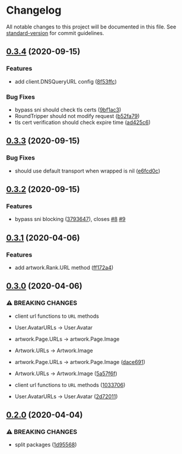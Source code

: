 # Changelog

All notable changes to this project will be documented in this file. See [standard-version](https://github.com/conventional-changelog/standard-version) for commit guidelines.

## [0.3.4](https://github.com/NateScarlet/pixiv/compare/v0.3.3...v0.3.4) (2020-09-15)

### Features

- add client.DNSQueryURL config ([8f53ffc](https://github.com/NateScarlet/pixiv/commit/8f53ffc05c26060124e3c6d2507ab984671e4c62))

### Bug Fixes

- bypass sni should check tls certs ([9bf1ac3](https://github.com/NateScarlet/pixiv/commit/9bf1ac38221b2774a488639576b274d5a8f7f3f4))
- RoundTripper should not modify request ([b52fa79](https://github.com/NateScarlet/pixiv/commit/b52fa794e75502d06514cca611804a54cd878a1b))
- tls cert verification should check expire time ([ad425c6](https://github.com/NateScarlet/pixiv/commit/ad425c628897908310983675fec513ec91f83085))

## [0.3.3](https://github.com/NateScarlet/pixiv/compare/v0.3.2...v0.3.3) (2020-09-15)

### Bug Fixes

- should use default transport when wrapped is nil ([e6fcd0c](https://github.com/NateScarlet/pixiv/commit/e6fcd0cd9455a4ba7c2bde168965c4ccede407c1))

## [0.3.2](https://github.com/NateScarlet/pixiv/compare/v0.3.1...v0.3.2) (2020-09-15)

### Features

- bypass sni blocking ([3793647](https://github.com/NateScarlet/pixiv/commit/3793647c0bd250b9ea5c3e1ab1e92880c48f7410)), closes [#8](https://github.com/NateScarlet/pixiv/issues/8) [#9](https://github.com/NateScarlet/pixiv/issues/9)

## [0.3.1](https://github.com/NateScarlet/pixiv/compare/v0.3.0...v0.3.1) (2020-04-06)

### Features

- add artwork.Rank.URL method ([ff172a4](https://github.com/NateScarlet/pixiv/commit/ff172a4c984ab19d62667645b53d75c6fdf014c5))

## [0.3.0](https://github.com/NateScarlet/pixiv/compare/v0.2.0...v0.3.0) (2020-04-06)

### ⚠ BREAKING CHANGES

- client url functions to `URL` methods
- User.AvatarURLs -> User.Avatar
- artwork.Page.URLs -> artwork.Page.Image
- Artwork.URLs -> Artwork.Image

- artwork.Page.URLs -> artwork.Page.Image ([dace691](https://github.com/NateScarlet/pixiv/commit/dace691cf717c56ef68309a9592c6c6a2ef7dec2))
- Artwork.URLs -> Artwork.Image ([5a57f6f](https://github.com/NateScarlet/pixiv/commit/5a57f6fad70096f3532d34658b344043b9f21765))
- client url functions to `URL` methods ([1033706](https://github.com/NateScarlet/pixiv/commit/1033706b032001904aad6fbefcac930f87219edc))
- User.AvatarURLs -> User.Avatar ([2d72011](https://github.com/NateScarlet/pixiv/commit/2d72011b2ef33e6f6d7f57d1cb4cfe91c94af764))

## [0.2.0](https://github.com/NateScarlet/pixiv/compare/v0.1.1...v0.2.0) (2020-04-04)

### ⚠ BREAKING CHANGES

- split packages ([1d95568](https://github.com/NateScarlet/pixiv/commit/1d955684115c6c59717617b3d7f2655f1e4bc73e))

